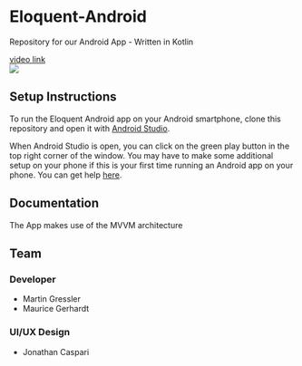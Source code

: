 # Eloquent-Android
Repository for our Android App - Written in Kotlin

[video link](https://drive.google.com/a/code.berlin/file/d/1cIToh1DyDI2RN_kglI08DEryHKPfa9Xc/view?usp=sharing)<br>
<img src="gs://startin-1efcf.appspot.com/eloquentGithubStorage/app-flow.gif" />
<br>


## Setup Instructions
To run the Eloquent Android app on your Android smartphone, clone this repository and open it with [Android Studio](https://developer.android.com/studio).

When Android Studio is open, you can click on the green play button in the top right corner of the window.
You may have to make some additional setup on your phone if this is your first time running an Android app on your phone. You can get help [here](https://developer.android.com/training/basics/firstapp/running-app).


## Documentation
The App makes use of the MVVM architecture


## Team

### Developer
- Martin Gressler
- Maurice Gerhardt

### UI/UX Design
- Jonathan Caspari
